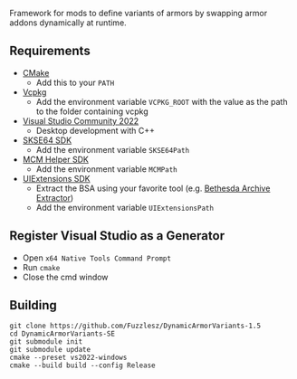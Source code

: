 Framework for mods to define variants of armors by swapping armor addons
dynamically at runtime.

## Requirements
* [CMake](https://cmake.org/)
	* Add this to your `PATH`
* [Vcpkg](https://github.com/microsoft/vcpkg)
	* Add the environment variable `VCPKG_ROOT` with the value as the path to the folder containing vcpkg
* [Visual Studio Community 2022](https://visualstudio.microsoft.com/)
	* Desktop development with C++
* [SKSE64 SDK](https://skse.silverlock.org/)
	* Add the environment variable `SKSE64Path`
* [MCM Helper SDK](https://github.com/Exit-9B/MCM-Helper/releases)
	* Add the environment variable `MCMPath`
* [UIExtensions SDK](https://www.nexusmods.com/skyrimspecialedition/mods/17561)
	* Extract the BSA using your favorite tool (e.g.
	[Bethesda Archive Extractor](https://www.nexusmods.com/skyrimspecialedition/mods/974))
	* Add the environment variable `UIExtensionsPath`

## Register Visual Studio as a Generator
* Open `x64 Native Tools Command Prompt`
* Run `cmake`
* Close the cmd window

## Building
```
git clone https://github.com/Fuzzlesz/DynamicArmorVariants-1.5
cd DynamicArmorVariants-SE
git submodule init
git submodule update
cmake --preset vs2022-windows
cmake --build build --config Release
```
